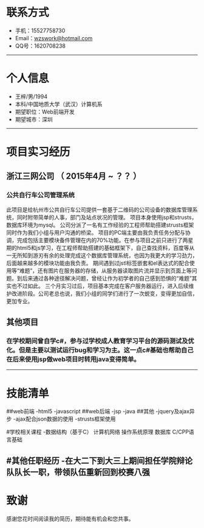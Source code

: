# 联系方式


- 手机：15527758730
- Email：wzswork@hotmail.com
- QQ号：1620708238

---

# 个人信息

 - 王梓/男/1994
 - 本科/中国地质大学（武汉）计算机系 
 - 期望职位：Web前端开发
 - 期望城市：深圳

---

# 项目实习经历


## 浙江三网公司 （ 2015年4月 ~ ？？ ）

### 公共自行车公司管理系统
此项目是给杭州市公共自行车公司提供一套基于二维码的公司设备的数据库管理系统，同时附带简单的人事，部门及站点状况的管理。
项目本身使用jsp和strusts，数据库环境为mysql。
公司分派了一名有工作经验的工程师帮助搭建strusts框架同时作为我们小组与用户沟通的桥梁。
项目的PC端主要由我负责任务分配与协调，完成包括主要模块备件管理在内的70%功能。在参与项目之前只进行了两星期的html5和js学习，在工程师帮助搭建的基础框架下，自己查找资料，百度等从一无所知到游刃有余的处理完成这个数据库管理系统，也因为我更大的学习劲力，后面越来越多的模块功能由我负责。
期间遇到过jstl标签嵌套和el表达式的配合使用等“难题”，还有图片在服务器的存储，从服务器读取图片流并显示到页面上等问题。到后来通过各种途径解决问题，曾经让作为初学者的自己感到恐惧的“难题”其实也不过如此。
三个月实习过后，项目基本完成在客户服务器运行，进入后续维护改进阶段。公司老总也说，我们小组的同学们进行了一次蜕变，变得更加自信，更加专业。


 


## 其他项目
### 在学校期间曾自学c#，参与过学校成人教育学习平台的源码测试及优化。但是主要以测试运行bug和学习为主。这一点c#基础也帮助自己在后来使用jsp做web项目时转用java变得简单。

---


# 技能清单
##web前端
-html5
-javascript
##web后端
-jsp
-java
##其他
-jquery及ajax异步
-ajax配合json数据的使用
-strusts框架使用

#学校相关课程
-数据结构（基于C） 计算机网络 操作系统原理 数据库 C/CPP语言基础

#其他任职经历
-在大二下到大三上期间担任学院辩论队队长一职，带领队伍重新回到校赛八强
---

# 致谢
感谢您花时间阅读我的简历，期待能有机会和您共事。

